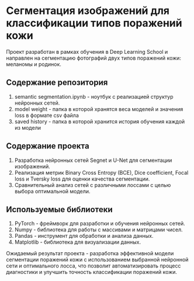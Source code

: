 # Сегментация изображений для классификации типов поражений кожи

Проект разработан в рамках обучения в Deep Learning School и направлен на сегментацию фотографий двух типов поражений кожи: меланомы и родинок.
## Содержание репозитория
1. semantic segmentation.ipynb - ноутбук с реализацией структур нейронных сетей.
2. model weight - папка в которой хранятся веса моделей и значения loss в формате csv файла
3. saved history - папка в которой хранится история обучения каждой из модели
## Содержание проекта
1. Разработка нейронных сетей Segnet и U-Net для сегментации изображений.
2. Реализация метрик Binary Cross Entropy (BCE), Dice coefficient, Focal loss и Tversky loss для оценки качества сегментации.
3. Сравнительный анализ сетей с различными лоссами с целью выбора оптимальной модели.

## Используемые библиотеки
1. PyTorch - фреймворк для разработки и обучения нейронных сетей.
2. Numpy - библиотека для работы с массивами и матрицами чисел.
3. Pandas - инструмент для обработки и анализа данных.
4. Matplotlib - библиотека для визуализации данных.

Ожидаемый результат проекта - разработка эффективной модели сегментации поражений кожи с использованием выбранной нейронной сети и оптимального лосса, что позволит автоматизировать процесс диагностики и улучшить точность классификации поражений кожи.
